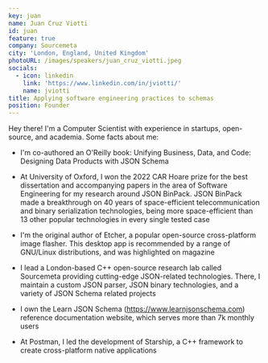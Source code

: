 ```yaml
---
key: juan
name: Juan Cruz Viotti
id: juan
feature: true
company: Sourcemeta
city: 'London, England, United Kingdom'
photoURL: /images/speakers/juan_cruz_viotti.jpeg
socials:
  - icon: linkedin
    link: 'https://www.linkedin.com/in/jviotti/'
    name: jviotti
title: Applying software engineering practices to schemas
position: Founder
---
```


Hey there! I'm a Computer Scientist with experience in startups, open-source, and academia. Some facts about me:

- I'm co-authored an O'Reilly book: Unifying Business, Data, and Code: Designing Data Products with JSON Schema

- At University of Oxford, I won the 2022 CAR Hoare prize for the best dissertation and accompanying papers in the area of Software Engineering for my research around JSON BinPack. JSON BinPack made a breakthrough on 40 years of space-efficient telecommunication and binary serialization technologies, being more space-efficient than 13 other popular technologies in every single tested case

- I'm the original author of Etcher, a popular open-source cross-platform image flasher. This desktop app is recommended by a range of GNU/Linux distributions, and was highlighted on magazine

- I lead a London-based C++ open-source research lab called Sourcemeta providing cutting-edge JSON-related technologies. There, I maintain a custom JSON parser, JSON binary technologies, and a variety of JSON Schema related projects

- I own the Learn JSON Schema (https://www.learnjsonschema.com) reference documentation website, which serves more than 7k monthly users

- At Postman, I led the development of Starship, a C++ framework to create cross-platform native applications
